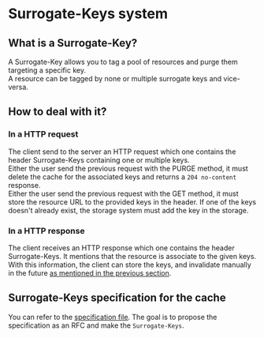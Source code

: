 # Surrogate-Keys system

## What is a Surrogate-Key?
A Surrogate-Key allows you to tag a pool of resources and purge them targeting a specific key.  
A resource can be tagged by none or multiple surrogate keys and vice-versa.

## How to deal with it?

### In a HTTP request
The client send to the server an HTTP request which one contains the header Surrogate-Keys containing one or multiple 
keys.  
Either the user send the previous request with the PURGE method, it must delete the cache for the associated keys and 
returns a `204 no-content` response.  
Either the user send the previous request with the GET method, it must store the resource URL to the provided keys in 
the header. If one of the keys doesn't already exist, the storage system must add the key in the storage.

### In a HTTP response
The client receives an HTTP response which one contains the header Surrogate-Keys. It mentions that the resource is associate
to the given keys.  
With this information, the client can store the keys, and invalidate manually in the future 
[as mentioned in the previous section](#in-a-http-request). 

## Surrogate-Keys specification for the cache

You can refer to the [specification file](specification.md). The goal is to propose the specification as an RFC and make
the `Surrogate-Keys`.
